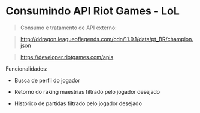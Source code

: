 
 
# Consumindo API Riot Games - LoL 

> Consumo e tratamento de API externo: 

>http://ddragon.leagueoflegends.com/cdn/11.9.1/data/pt_BR/champion.json

>https://developer.riotgames.com/apis

Funcionalidades:

- Busca de perfil do jogador

- Retorno do raking maestrias filtrado pelo jogador desejado

- Histórico de partidas filtrado pelo jogador desejado


